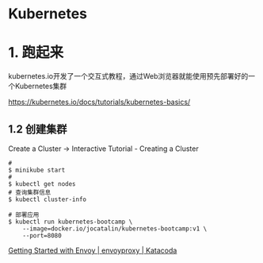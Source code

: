 # Kubernetes



# 1. 跑起来

kubernetes.io开发了一个交互式教程，通过Web浏览器就能使用预先部署好的一个Kubernetes集群

https://kubernetes.io/docs/tutorials/kubernetes-basics/





## 1.2 创建集群

Create a Cluster → Interactive Tutorial - Creating a Cluster



```shell
# 
$ minikube start
# 
$ kubectl get nodes
# 查询集群信息
$ kubectl cluster-info

# 部署应用
$ kubectl run kubernetes-bootcamp \
    --image=docker.io/jocatalin/kubernetes-bootcamp:v1 \
    --port=8080
```



[Getting Started with Envoy | envoyproxy | Katacoda](https://www.katacoda.com/envoyproxy/scenarios/getting-started)

